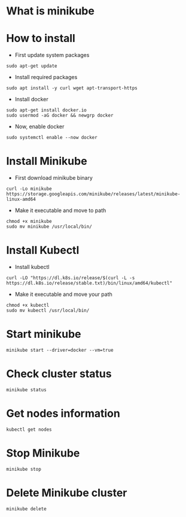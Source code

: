 # What is minikube


# How to install 
- First update system packages 
```
sudo apt-get update 
```
- Install required packages 
```
sudo apt install -y curl wget apt-transport-https
```
- Install docker 
```
sudo apt-get install docker.io
sudo usermod -aG docker && newgrp docker
```
- Now, enable docker 
```
sudo systemctl enable --now docker
```
# Install Minikube
- First download minikube binary 
```
curl -Lo minikube https://storage.googleapis.com/minikube/releases/latest/minikube-linux-amd64
```
- Make it executable and move to path 
```
chmod +x minikube
sudo mv minikube /usr/local/bin/
```
# Install Kubectl 
- Install kubectl 
```
curl -LO "https://dl.k8s.io/release/$(curl -L -s https://dl.k8s.io/release/stable.txt)/bin/linux/amd64/kubectl"
```
- Make it executable and move your path
```
chmod +x kubectl
sudo mv kubectl /usr/local/bin/
```
# Start minikube
```
minikube start --driver=docker --vm=true 
```

# Check cluster status 
```
minikube status
```
# Get nodes information
```
kubectl get nodes
```
# Stop Minikube 
```
minikube stop
```
# Delete Minikube cluster 
```
minikube delete
```

